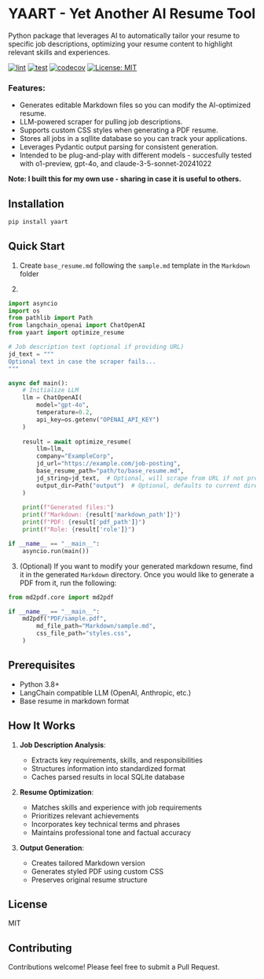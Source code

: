 # YAART - Yet Another AI Resume Tool

Python package that leverages AI to automatically tailor your resume to specific job descriptions, optimizing your resume content to highlight relevant skills and experiences.

[![lint](https://github.com/jflick58/wasm_exec/actions/workflows/lint.yml/badge.svg)](https://github.com/jflick58/yaart/actions/workflows/lint.yml)
[![test](https://github.com/jflick58/yaart/actions/workflows/test.yml/badge.svg)](https://github.com/jflick58/wasm_exec/actions/workflows/test.yml)
[![codecov](https://codecov.io/gh/Jflick58/yaart/graph/badge.svg?token=2Q7NWW2F1U)](https://codecov.io/gh/Jflick58/yaart)
[![License: MIT](https://img.shields.io/badge/License-MIT-yellow.svg)](https://opensource.org/licenses/MIT)

### Features: 
- Generates editable Markdown files so you can modify the AI-optimized resume. 
- LLM-powered scraper for pulling job descriptions. 
- Supports custom CSS styles when generating a PDF resume. 
- Stores all jobs in a sqllite database so you can track your applications. 
- Leverages Pydantic output parsing for consistent generation. 
- Intended to be plug-and-play with different models - succesfully tested with o1-preview, gpt-4o, and claude-3-5-sonnet-20241022

**Note: I built this for my own use - sharing in case it is useful to others.**

## Installation

```bash
pip install yaart
```

## Quick Start

1. Create `base_resume.md` following the `sample.md` template in the `Markdown` folder

2. 
```python
import asyncio
import os
from pathlib import Path
from langchain_openai import ChatOpenAI
from yaart import optimize_resume

# Job description text (optional if providing URL)
jd_text = """
Optional text in case the scraper fails...
"""

async def main():
    # Initialize LLM 
    llm = ChatOpenAI(
        model="gpt-4o",
        temperature=0.2,
        api_key=os.getenv("OPENAI_API_KEY")
    )
    
    result = await optimize_resume(
        llm=llm,
        company="ExampleCorp",
        jd_url="https://example.com/job-posting",
        base_resume_path="path/to/base_resume.md",
        jd_string=jd_text,  # Optional, will scrape from URL if not provided
        output_dir=Path("output")  # Optional, defaults to current directory
    )
    
    print(f"Generated files:")
    print(f"Markdown: {result['markdown_path']}")
    print(f"PDF: {result['pdf_path']}")
    print(f"Role: {result['role']}")

if __name__ == "__main__":
    asyncio.run(main())
```

3. (Optional) If you want to modify your generated markdown resume, find it in the generated `Markdown` directory. Once you would like to generate a PDF from it, run the following: 

```python 
from md2pdf.core import md2pdf

if __name__ == "__main__":
    md2pdf("PDF/sample.pdf",
        md_file_path="Markdown/sample.md",
        css_file_path="styles.css",
    )
```

## Prerequisites  

- Python 3.8+
- LangChain compatible LLM (OpenAI, Anthropic, etc.)
- Base resume in markdown format

## How It Works

1. **Job Description Analysis**: 
   - Extracts key requirements, skills, and responsibilities
   - Structures information into standardized format
   - Caches parsed results in local SQLite database

2. **Resume Optimization**:
   - Matches skills and experience with job requirements
   - Prioritizes relevant achievements
   - Incorporates key technical terms and phrases
   - Maintains professional tone and factual accuracy

3. **Output Generation**:
   - Creates tailored Markdown version
   - Generates styled PDF using custom CSS
   - Preserves original resume structure

## License

MIT

## Contributing

Contributions welcome! Please feel free to submit a Pull Request.


